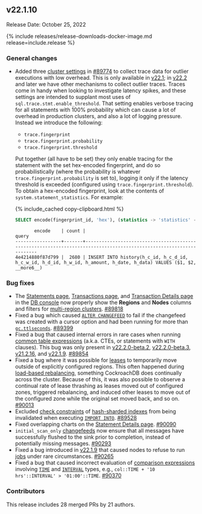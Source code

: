 ## v22.1.10

Release Date: October 25, 2022

{% include releases/release-downloads-docker-image.md release=include.release %}

<h3 id="v22-1-10-general-changes">General changes</h3>

- Added three [cluster settings](../v22.1/cluster-settings.html) in [#89774][#89774] to collect trace data for outlier executions with low overhead. This is only available in [v22.1](../releases/v22.1.html); in [v22.2](../releases/v22.2.html) and later we have other mechanisms to collect outlier traces. Traces come in handy when looking to investigate latency spikes, and these settings are intended to supplant most uses of `sql.trace.stmt.enable_threshold`. That setting enables verbose tracing for all statements with 100% probability which can cause a lot of overhead in production clusters, and also a lot of logging pressure. Instead we introduce the following: 
    - `trace.fingerprint`
    - `trace.fingerprint.probability`
    - `trace.fingerprint.threshold`

    Put together (all have to be set) they only enable tracing for the statement with the set hex-encoded fingerprint, and do so probabilistically (where the probability is whatever `trace.fingerprint.probability` is set to), logging it only if the latency threshold is exceeded (configured using `trace.fingerprint.threshold`). To obtain a hex-encoded fingerprint, look at the contents of `system.statement_statistics`. For example:

    {% include_cached copy-clipboard.html %}
    ~~~ sql
    SELECT encode(fingerprint_id, 'hex'), (statistics -> 'statistics' ->> 'cnt')::INT AS count, metadata ->> 'query' AS query FROM system.statement_statistics ORDER BY COUNT DESC limit 10;
    ~~~

    ~~~
           encode    | count |                                             query
    -----------------+-------+-------------------------------------------------------------------------------------------------------------------- 
    4e4214880f87d799 |  2680 | INSERT INTO history(h_c_id, h_c_d_id, h_c_w_id, h_d_id, h_w_id, h_amount, h_date, h_data) VALUES ($1, $2, __more6__)
    ~~~

<h3 id="v22-1-10-bug-fixes">Bug fixes</h3>

- The [Statements page](../v22.1/ui-statements-page.html), [Transactions page](../v22.1/ui-transactions-page.html), and [Transaction Details page](../v22.1/ui-transactions-page.html#transaction-details-page) in the [DB console](../v22.1/ui-overview.html) now properly show the **Regions** and **Nodes** columns and filters for [multi-region clusters](../v22.1/multiregion-overview.html). [#89818][#89818]
- Fixed a bug which caused [`ALTER CHANGEFEED`](../v22.1/alter-changefeed.html) to fail if the changefeed was created with a cursor option and had been running for more than [`gc.ttlseconds`](../v22.1/configure-replication-zones.html#gc-ttlseconds). [#89399][#89399]
- Fixed a bug that caused internal errors in rare cases when running [common table expressions](../v22.1/common-table-expressions.html) (a.k.a. CTEs, or statements with `WITH` clauses). This bug was only present in [v22.2.0-beta.2](../releases/v22.2.html#v22-2-0-beta-2), [v22.2.0-beta.3](../releases/v22.2.html#v22-2-0-beta-3), [v21.2.16](../releases/v21.2.html#v21-2-16), and [v22.1.9](../releases/v22.1.html#v22-1-9). [#89854][#89854]
- Fixed a bug where it was possible for [leases](../v22.1/architecture/replication-layer.html#leases) to temporarily move outside of explicitly configured regions. This often happened during [load-based rebalancing](../v22.1/architecture/replication-layer.html#load-based-replica-rebalancing), something CockroachDB does continually across the cluster. Because of this, it was also possible to observe a continual rate of lease thrashing as leases moved out of configured zones, triggered rebalancing, and induced other leases to move out of the configured zone while the original set moved back, and so on. [#90013][#90013]
- Excluded [check constraints](../v22.1/check.html) of [hash-sharded indexes](../v22.1/hash-sharded-indexes.html) from being invalidated when executing [`IMPORT INTO`](../v22.1/import-into.html). [#89528][#89528]
- Fixed overlapping charts on the [Statement Details page](../v22.1/ui-statements-page.html#statement-details-page). [#90090][#90090]
- `initial_scan_only` [changefeeds](../v22.1/create-changefeed.html#initial-scan) now ensure that all messages have successfully flushed to the sink prior to completion, instead of potentially missing messages. [#90293][#90293]
- Fixed a bug introduced in [v22.1.9](../releases/v22.1.html#v22-1-9) that caused nodes to refuse to run [jobs](../v22.1/show-jobs.html) under rare circumstances. [#90265][#90265]
- Fixed a bug that caused incorrect evaluation of [comparison expressions](../v22.1/functions-and-operators.html#comparison-functions) involving [`TIME`](../v22.1/time.html) and [`INTERVAL`](../v22.1/interval.html) types, e.g., `col::TIME + '10 hrs'::INTERVAL' > '01:00'::TIME`. [#90370][#90370]

<h3 id="v22-1-10-contributors">Contributors</h3>

This release includes 28 merged PRs by 21 authors.

[#89399]: https://github.com/cockroachdb/cockroach/pull/89399
[#89528]: https://github.com/cockroachdb/cockroach/pull/89528
[#89774]: https://github.com/cockroachdb/cockroach/pull/89774
[#89818]: https://github.com/cockroachdb/cockroach/pull/89818
[#89854]: https://github.com/cockroachdb/cockroach/pull/89854
[#90013]: https://github.com/cockroachdb/cockroach/pull/90013
[#90090]: https://github.com/cockroachdb/cockroach/pull/90090
[#90265]: https://github.com/cockroachdb/cockroach/pull/90265
[#90293]: https://github.com/cockroachdb/cockroach/pull/90293
[#90370]: https://github.com/cockroachdb/cockroach/pull/90370

